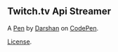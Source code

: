 Twitch.tv Api Streamer
----------------------


A [Pen](http://codepen.io/dave1089/pen/WxNGqG) by [Darshan](http://codepen.io/dave1089) on [CodePen](http://codepen.io/).

[License](http://codepen.io/dave1089/pen/WxNGqG/license).